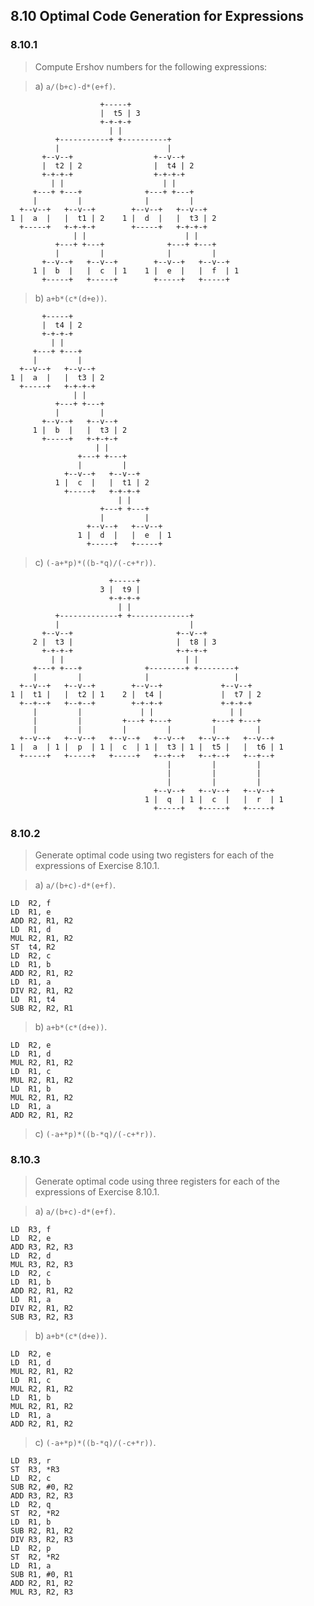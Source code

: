 ## 8.10 Optimal Code Generation for Expressions

### 8.10.1

> Compute Ershov numbers for the following expressions:

> a) `a/(b+c)-d*(e+f)`.

```
                    +-----+
                    |  t5 | 3
                    +-+-+-+
                      | |
          +-----------+ +----------+
          |                        |
       +--v--+                  +--v--+
       |  t2 | 2                |  t4 | 2
       +-+-+-+                  +-+-+-+
         | |                      | |
     +---+ +---+              +---+ +---+
     |         |              |         |
  +--v--+   +--v--+        +--v--+   +--v--+
1 |  a  |   |  t1 | 2    1 |  d  |   |  t3 | 2
  +-----+   +-+-+-+        +-----+   +-+-+-+
              | |                      | |
          +---+ +---+              +---+ +---+
          |         |              |         |
       +--v--+   +--v--+        +--v--+   +--v--+
     1 |  b  |   |  c  | 1    1 |  e  |   |  f  | 1
       +-----+   +-----+        +-----+   +-----+
```

> b) `a+b*(c*(d+e))`.

```
       +-----+
       |  t4 | 2
       +-+-+-+
         | |
     +---+ +---+
     |         |
  +--v--+   +--v--+
1 |  a  |   |  t3 | 2
  +-----+   +-+-+-+
              | |
          +---+ +---+
          |         |
       +--v--+   +--v--+
     1 |  b  |   |  t3 | 2
       +-----+   +-+-+-+
                   | |
               +---+ +---+
               |         |
            +--v--+   +--v--+
          1 |  c  |   |  t1 | 2
            +-----+   +-+-+-+
                        | |
                    +---+ +---+
                    |         |
                 +--v--+   +--v--+
               1 |  d  |   |  e  | 1
                 +-----+   +-----+
```

> c) `(-a+*p)*((b-*q)/(-c+*r))`.

```
                      +-----+
                    3 |  t9 |
                      +-+-+-+
                        | |
          +-------------+ +-------------+
          |                             |
       +--v--+                       +--v--+
     2 |  t3 |                       |  t8 | 3
       +-+-+-+                       +-+-+-+
         | |                           | |
     +---+ +---+              +--------+ +--------+
     |         |              |                   |
  +--v--+   +--v--+        +--v--+             +--v--+
1 |  t1 |   |  t2 | 1    2 |  t4 |             |  t7 | 2
  +--+--+   +--+--+        +-+-+-+             +-+-+-+
     |         |             | |                 | |
     |         |         +---+ +---+         +---+ +---+
     |         |         |         |         |         |
  +--v--+   +--v--+   +--v--+   +--v--+   +--v--+   +--v--+
1 |  a  | 1 |  p  | 1 |  c  | 1 |  t3 | 1 |  t5 |   |  t6 | 1
  +-----+   +-----+   +-----+   +--+--+   +--+--+   +--+--+
                                   |         |         |
                                   |         |         |
                                   |         |         |
                                +--v--+   +--v--+   +--v--+
                              1 |  q  | 1 |  c  |   |  r  | 1
                                +-----+   +-----+   +-----+
```

### 8.10.2

> Generate optimal code using two registers for each of the expressions of Exercise 8.10.1.

> a) `a/(b+c)-d*(e+f)`.

```
LD  R2, f
LD  R1, e
ADD R2, R1, R2
LD  R1, d
MUL R2, R1, R2
ST  t4, R2
LD  R2, c
LD  R1, b
ADD R2, R1, R2
LD  R1, a
DIV R2, R1, R2
LD  R1, t4
SUB R2, R2, R1
```

> b) `a+b*(c*(d+e))`.

```
LD  R2, e
LD  R1, d
MUL R2, R1, R2
LD  R1, c
MUL R2, R1, R2
LD  R1, b
MUL R2, R1, R2
LD  R1, a
ADD R2, R1, R2
```

> c) `(-a+*p)*((b-*q)/(-c+*r))`.

### 8.10.3

> Generate optimal code using three registers for each of the expressions of Exercise 8.10.1.

> a) `a/(b+c)-d*(e+f)`.

```
LD  R3, f
LD  R2, e
ADD R3, R2, R3
LD  R2, d
MUL R3, R2, R3
LD  R2, c
LD  R1, b
ADD R2, R1, R2
LD  R1, a
DIV R2, R1, R2
SUB R3, R2, R3
```

> b) `a+b*(c*(d+e))`.

```
LD  R2, e
LD  R1, d
MUL R2, R1, R2
LD  R1, c
MUL R2, R1, R2
LD  R1, b
MUL R2, R1, R2
LD  R1, a
ADD R2, R1, R2
```

> c) `(-a+*p)*((b-*q)/(-c+*r))`.

```
LD  R3, r
ST  R3, *R3
LD  R2, c
SUB R2, #0, R2
ADD R3, R2, R3
LD  R2, q
ST  R2, *R2
LD  R1, b
SUB R2, R1, R2
DIV R3, R2, R3
LD  R2, p
ST  R2, *R2
LD  R1, a
SUB R1, #0, R1
ADD R2, R1, R2
MUL R3, R2, R3
```
